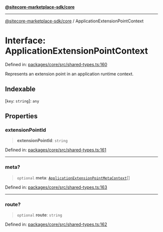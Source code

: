 [**@sitecore-marketplace-sdk/core**](../README.md)

***

[@sitecore-marketplace-sdk/core](../README.md) / ApplicationExtensionPointContext

# Interface: ApplicationExtensionPointContext

Defined in: [packages/core/src/shared-types.ts:160](https://github.com/Sitecore/marketplace-sdk/blob/main/packages/core/src/shared-types.ts#L160)

Represents an extension point in an application runtime context.

## Indexable

\[`key`: `string`\]: `any`

## Properties

### extensionPointId

> **extensionPointId**: `string`

Defined in: [packages/core/src/shared-types.ts:161](https://github.com/Sitecore/marketplace-sdk/blob/main/packages/core/src/shared-types.ts#L161)

***

### meta?

> `optional` **meta**: [`ApplicationExtensionPointMetaContext`](ApplicationExtensionPointMetaContext.md)[]

Defined in: [packages/core/src/shared-types.ts:163](https://github.com/Sitecore/marketplace-sdk/blob/main/packages/core/src/shared-types.ts#L163)

***

### route?

> `optional` **route**: `string`

Defined in: [packages/core/src/shared-types.ts:162](https://github.com/Sitecore/marketplace-sdk/blob/main/packages/core/src/shared-types.ts#L162)
